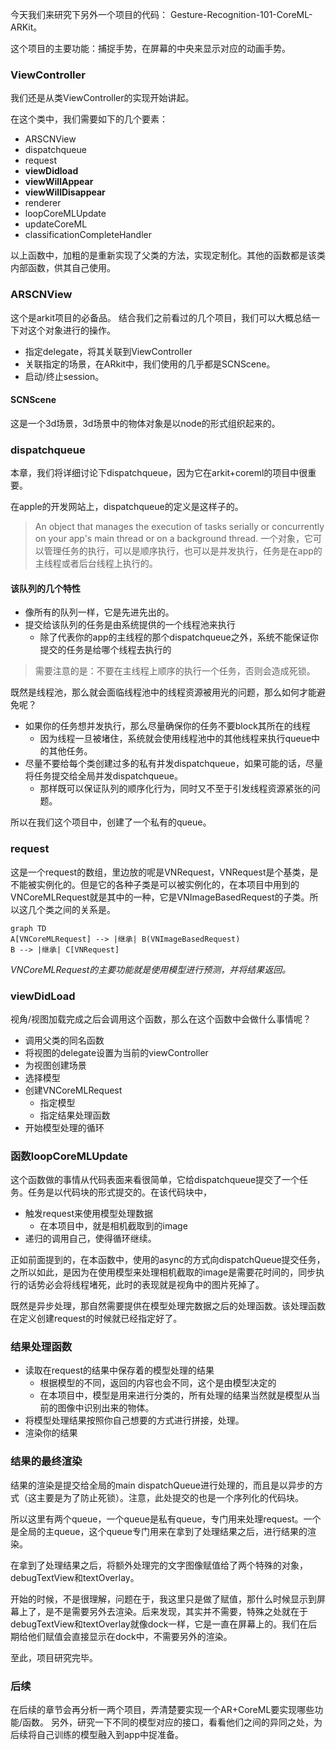今天我们来研究下另外一个项目的代码： Gesture-Recognition-101-CoreML-ARKit。

这个项目的主要功能：捕捉手势，在屏幕的中央来显示对应的动画手势。

### ViewController

我们还是从类ViewController的实现开始讲起。

在这个类中，我们需要如下的几个要素：
- ARSCNView 
- dispatchqueue
- request
- **viewDidload**
- **viewWillAppear**
- **viewWillDisappear**
- renderer
- loopCoreMLUpdate
- updateCoreML
- classificationCompleteHandler

以上函数中，加粗的是重新实现了父类的方法，实现定制化。其他的函数都是该类内部函数，供其自己使用。

### ARSCNView
这个是arkit项目的必备品。
结合我们之前看过的几个项目，我们可以大概总结一下对这个对象进行的操作。

- 指定delegate，将其关联到ViewController
- 关联指定的场景，在ARkit中，我们使用的几乎都是SCNScene。
- 启动/终止session。

#### SCNScene
这是一个3d场景，3d场景中的物体对象是以node的形式组织起来的。

### dispatchqueue
本章，我们将详细讨论下dispatchqueue，因为它在arkit+coreml的项目中很重要。

在apple的开发网站上，dispatchqueue的定义是这样子的。
>An object that manages the execution of tasks serially or concurrently on your app's main thread or on a background thread.
>一个对象，它可以管理任务的执行，可以是顺序执行，也可以是并发执行，任务是在app的主线程或者后台线程上执行的。

#### 该队列的几个特性
- 像所有的队列一样，它是先进先出的。
- 提交给该队列的任务是由系统提供的一个线程池来执行
    - 除了代表你的app的主线程的那个dispatchqueue之外，系统不能保证你提交的任务是给哪个线程去执行的

>需要注意的是：不要在主线程上顺序的执行一个任务，否则会造成死锁。

既然是线程池，那么就会面临线程池中的线程资源被用光的问题，那么如何才能避免呢？

- 如果你的任务想并发执行，那么尽量确保你的任务不要block其所在的线程
    - 因为线程一旦被堵住，系统就会使用线程池中的其他线程来执行queue中的其他任务。
- 尽量不要给每个类创建过多的私有并发dispatchqueue，如果可能的话，尽量将任务提交给全局并发dispatchqueue。
    - 那样既可以保证队列的顺序化行为，同时又不至于引发线程资源紧张的问题。

所以在我们这个项目中，创建了一个私有的queue。

### request
这是一个request的数组，里边放的呢是VNRequest，VNRequest是个基类，是不能被实例化的。但是它的各种子类是可以被实例化的，在本项目中用到的VNCoreMLRequest就是其中的一种，它是VNImageBasedRequest的子类。所以这几个类之间的关系是。

```mermaid
graph TD
A[VNCoreMLRequest] --> |继承| B(VNImageBasedRequest)
B --> |继承| C[VNRequest]

```
*VNCoreMLRequest的主要功能就是使用模型进行预测，并将结果返回。*

### viewDidLoad
视角/视图加载完成之后会调用这个函数，那么在这个函数中会做什么事情呢？
- 调用父类的同名函数
- 将视图的delegate设置为当前的viewController
- 为视图创建场景
- 选择模型
- 创建VNCoreMLRequest
    - 指定模型
    - 指定结果处理函数
- 开始模型处理的循环

### 函数loopCoreMLUpdate
这个函数做的事情从代码表面来看很简单，它给dispatchqueue提交了一个任务。任务是以代码块的形式提交的。在该代码块中，
- 触发request来使用模型处理数据
    - 在本项目中，就是相机截取到的image
- 递归的调用自己，使得循环继续。

正如前面提到的，在本函数中，使用的async的方式向dispatchQueue提交任务，之所以如此，是因为在使用模型来处理相机截取的image是需要花时间的，同步执行的话势必会将线程堵死，此时的表现就是视角中的图片死掉了。

既然是异步处理，那自然需要提供在模型处理完数据之后的处理函数。该处理函数在定义创建request的时候就已经指定好了。

### 结果处理函数
- 读取在request的结果中保存着的模型处理的结果
    - 根据模型的不同，返回的内容也会不同，这个是由模型决定的
    - 在本项目中，模型是用来进行分类的，所有处理的结果当然就是模型从当前的图像中识别出来的物体。
- 将模型处理结果按照你自己想要的方式进行拼接，处理。
- 渲染你的结果

### 结果的最终渲染
结果的渲染是提交给全局的main dispatchQueue进行处理的，而且是以异步的方式（这主要是为了防止死锁）。注意，此处提交的也是一个序列化的代码块。

所以这里有两个queue，一个queue是私有queue，专门用来处理request。一个是全局的主queue，这个queue专门用来在拿到了处理结果之后，进行结果的渲染。

在拿到了处理结果之后，将额外处理完的文字图像赋值给了两个特殊的对象，debugTextView和textOverlay。

开始的时候，不是很理解，问题在于，我这里只是做了赋值，那什么时候显示到屏幕上了，是不是需要另外去渲染。后来发现，其实并不需要，特殊之处就在于debugTextView和textOverlay就像dock一样，它是一直在屏幕上的。我们在后期给他们赋值会直接显示在dock中，不需要另外的渲染。

至此，项目研究完毕。

### 后续
在后续的章节会再分析一两个项目，弄清楚要实现一个AR+CoreML要实现哪些功能/函数。
另外，研究一下不同的模型对应的接口，看看他们之间的异同之处，为后续将自己训练的模型融入到app中捉准备。







